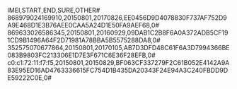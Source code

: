 IMEI,START,END,SURE,OTHER#
868979024169910,20150801,20170826,EE0456D9D4078830F737AF752D9A9E468D1E3B76AEE0CAA5A24D1E50FA9AEF68,0#
869633026586345,20150801,20160929,09DAB1C2B8F6A0A372ADB5CF191CD9B1496A64F2D71981A78BBA5B5575288DA8,0#
352575070677864,20150801,20170105,AB7D3DFD48C61F6A3D7994366BE083B9803FC213306E1D7E3F671C6E36F28EFB,0#
c0:c1:72:11:f7:f5,20150801,20150829,BF063CF337279F2C61B052E4142A9A83E95ED16AD4763336615FC754D1B435DA20343F24E94A3C240FBDD9DE59222C0E,0#
